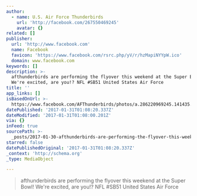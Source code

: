```yaml
---
author:
  - name: U.S. Air Force Thunderbirds
    url: 'http://facebook.com/267550469245'
    avatar: {}
related: []
publisher:
  url: 'http://www.facebook.com'
  name: Facebook
  favicon: 'https://www.facebook.com/rsrc.php/yV/r/hzMapiNYYpW.ico'
  domain: www.facebook.com
keywords: []
description: >-
  afthunderbirds are performing the flyover this weekend at the Super Bowl!
  We're excited, are you!? NFL #SB51 United States Air Force
title: ''
app_links: []
isBasedOnUrl: >-
  https://www.facebook.com/AFThunderbirds/photos/a.286220969245.141435.267550469245/10154996422774246/?type=3&theater
datePublished: '2017-01-31T01:08:20.337Z'
dateModified: '2017-01-31T01:08:00.201Z'
via: {}
inFeed: true
sourcePath: >-
  _posts/2017-01-30-afthunderbirds-are-performing-the-flyover-this-weekend-at-th.md
starred: false
datePublishedOriginal: '2017-01-31T01:08:20.337Z'
_context: 'http://schema.org'
_type: MediaObject

---
```

> afthunderbirds are performing the flyover this weekend at the Super Bowl! We're excited, are you!? NFL \#SB51 United States Air Force
